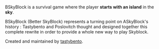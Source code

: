 BSkyBlock is a survival game where the player **starts with an island** in the **sky**.

BSkyBlock (Better SkyBlock) represents a turning point on ASkyBlock's history : Tastybento and Poslovitch thought and designed together this complete rewrite in order to provide a whole new way to play Skyblock.

Created and maintained by [tastybento](https://github.com/tastybento).